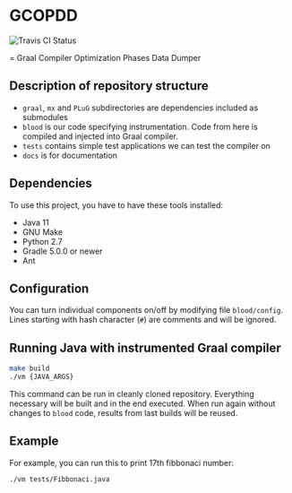 # GCOPDD

![Travis CI Status](https://travis-ci.org/vakabus/gcopdd.svg?branch=master)

= Graal Compiler Optimization Phases Data Dumper

## Description of repository structure

* `graal`, `mx` and `PLuG` subdirectories are dependencies included as submodules
* `blood` is our code specifying instrumentation. Code from here is compiled and injected into Graal compiler.
* `tests` contains simple test applications we can test the compiler on
* `docs` is for documentation

## Dependencies

To use this project, you have to have these tools installed:

* Java 11
* GNU Make
* Python 2.7
* Gradle 5.0.0 or newer
* Ant

## Configuration

You can turn individual components on/off by modifying file `blood/config`.
Lines starting with hash character (`#`) are comments and will be ignored.

## Running Java with instrumented Graal compiler

```sh
make build
./vm {JAVA_ARGS}
```

This command can be run in cleanly cloned repository. Everything necessary will be built and in the end executed. When run again without changes to `blood` code, results from last builds will be reused.

## Example

For example, you can run this to print 17th fibbonaci number:

```sh
./vm tests/Fibbonaci.java
```
